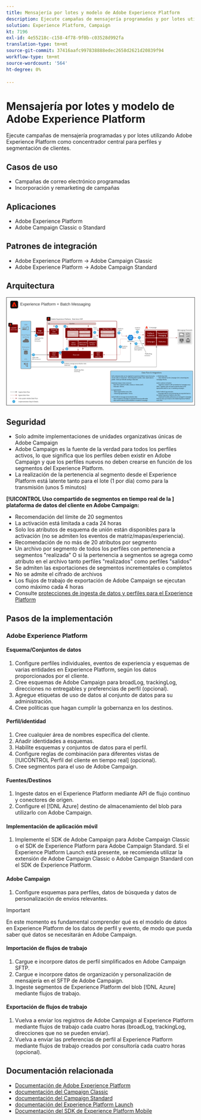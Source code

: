 ```yaml
---
title: Mensajería por lotes y modelo de Adobe Experience Platform
description: Ejecute campañas de mensajería programadas y por lotes utilizando Adobe Experience Platform como concentrador central para perfiles y segmentación de clientes.
solution: Experience Platform, Campaign
kt: 7196
exl-id: 4e55218c-c158-4f78-9f0b-c03528d992fa
translation-type: tm+mt
source-git-commit: 37416aafc997838888edec2658d2621d20839f94
workflow-type: tm+mt
source-wordcount: '564'
ht-degree: 0%

---
```


# Mensajería por lotes y modelo de Adobe Experience Platform

Ejecute campañas de mensajería programadas y por lotes utilizando Adobe Experience Platform como concentrador central para perfiles y segmentación de clientes.

## Casos de uso

* Campañas de correo electrónico programadas
* Incorporación y remarketing de campañas

## Aplicaciones

* Adobe Experience Platform
* Adobe Campaign Classic o Standard

## Patrones de integración

* Adobe Experience Platform → Adobe Campaign Classic
* Adobe Experience Platform → Adobe Campaign Standard

## Arquitectura

<img src="assets/aepbatch.svg" alt="Arquitectura de referencia para la mensajería por lotes y el modelo de Adobe Experience Platform" style="border:1px solid #4a4a4a" />

## Seguridad

* Solo admite implementaciones de unidades organizativas únicas de Adobe Campaign
* Adobe Campaign es la fuente de la verdad para todos los perfiles activos, lo que significa que los perfiles deben existir en Adobe Campaign y que los perfiles nuevos no deben crearse en función de los segmentos del Experience Platform.
* La realización de la pertenencia al segmento desde el Experience Platform está latente tanto para el lote (1 por día) como para la transmisión (unos 5 minutos)

**[!UICONTROL Uso compartido de segmentos en tiempo real de la ] plataforma de datos del cliente en Adobe Campaign:**

* Recomendación del límite de 20 segmentos
* La activación está limitada a cada 24 horas
* Solo los atributos de esquema de unión están disponibles para la activación (no se admiten los eventos de matriz/mapas/experiencia).
* Recomendación de no más de 20 atributos por segmento
* Un archivo por segmento de todos los perfiles con pertenencia a segmentos &quot;realizada&quot; O si la pertenencia a segmentos se agrega como atributo en el archivo tanto perfiles &quot;realizados&quot; como perfiles &quot;salidos&quot;
* Se admiten las exportaciones de segmentos incrementales o completos
* No se admite el cifrado de archivos
* Los flujos de trabajo de exportación de Adobe Campaign se ejecutan como máximo cada 4 horas
* Consulte [protecciones de ingesta de datos y perfiles para el Experience Platform](https://experienceleague.adobe.com/docs/experience-platform/profile/guardrails.html)

## Pasos de la implementación

### Adobe Experience Platform

#### Esquema/Conjuntos de datos

1. Configure perfiles individuales, eventos de experiencia y esquemas de varias entidades en Experience Platform, según los datos proporcionados por el cliente.
1. Cree esquemas de Adobe Campaign para broadLog, trackingLog, direcciones no entregables y preferencias de perfil (opcional).
1. Agregue etiquetas de uso de datos al conjunto de datos para su administración.
1. Cree políticas que hagan cumplir la gobernanza en los destinos.

#### Perfil/identidad

1. Cree cualquier área de nombres específica del cliente.
1. Añadir identidades a esquemas.
1. Habilite esquemas y conjuntos de datos para el perfil.
1. Configure reglas de combinación para diferentes vistas de [!UICONTROL Perfil del cliente en tiempo real] (opcional).
1. Cree segmentos para el uso de Adobe Campaign.

#### Fuentes/Destinos

1. Ingeste datos en el Experience Platform mediante API de flujo continuo y conectores de origen.
1. Configure el [!DNL Azure] destino de almacenamiento del blob para utilizarlo con Adobe Campaign.

#### Implementación de aplicación móvil

1. Implemente el SDK de Adobe Campaign para Adobe Campaign Classic o el SDK de Experience Platform para Adobe Campaign Standard. Si el Experience Platform Launch está presente, se recomienda utilizar la extensión de Adobe Campaign Classic o Adobe Campaign Standard con el SDK de Experience Platform.

#### Adobe Campaign

1. Configure esquemas para perfiles, datos de búsqueda y datos de personalización de envíos relevantes.

>[!IMPORTANT]
>
>En este momento es fundamental comprender qué es el modelo de datos en Experience Platform de los datos de perfil y evento, de modo que pueda saber qué datos se necesitarán en Adobe Campaign.

#### Importación de flujos de trabajo

1. Cargue e incorpore datos de perfil simplificados en Adobe Campaign SFTP.
1. Cargue e incorpore datos de organización y personalización de mensajería en el SFTP de Adobe Campaign.
1. Ingeste segmentos de Experience Platform del blob [!DNL Azure] mediante flujos de trabajo.

#### Exportación de flujos de trabajo

1. Vuelva a enviar los registros de Adobe Campaign al Experience Platform mediante flujos de trabajo cada cuatro horas (broadLog, trackingLog, direcciones que no se pueden enviar).
1. Vuelva a enviar las preferencias de perfil al Experience Platform mediante flujos de trabajo creados por consultoría cada cuatro horas (opcional).


## Documentación relacionada

* [Documentación de Adobe Experience Platform](https://experienceleague.adobe.com/docs/experience-platform.html?lang=en)
* [documentación del Campaign Classic](https://experienceleague.adobe.com/docs/campaign-classic.html?lang=en)
* [documentación del Campaign Standard](https://experienceleague.adobe.com/docs/campaign-standard.html?lang=en)
* [documentación del Experience Platform Launch](https://experienceleague.adobe.com/docs/launch.html?lang=en)
* [Documentación del SDK de Experience Platform Mobile](https://experienceleague.adobe.com/docs/mobile.html?lang=en)
